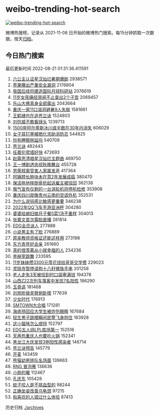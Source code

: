 # weibo-trending-hot-search

[![weibo-trending-hot-search](https://github.com/ameizi/weibo-trending-hot-search/actions/workflows/ci.yml/badge.svg)](https://github.com/ameizi/weibo-trending-hot-search/actions/workflows/ci.yml)

微博热搜榜，记录从 2021-11-08 日开始的微博热门搜索。每15分钟抓取一次数据，按天[归档](./archives)。

## 今日热门搜索

<!-- BEGIN --> 
最后更新时间 2022-08-21 01:31:36.411591 
1. [六公主认证星汉灿烂暑期爆剧](https://s.weibo.com/weibo?q=%23%E5%85%AD%E5%85%AC%E4%B8%BB%E8%AE%A4%E8%AF%81%E6%98%9F%E6%B1%89%E7%81%BF%E7%83%82%E6%9A%91%E6%9C%9F%E7%88%86%E5%89%A7%23&Refer=top) 2938571
1. [苹果曝出严重安全漏洞](https://s.weibo.com/weibo?q=%23%E8%8B%B9%E6%9E%9C%E6%9B%9D%E5%87%BA%E4%B8%A5%E9%87%8D%E5%AE%89%E5%85%A8%E6%BC%8F%E6%B4%9E%23&Refer=top) 2176804
1. [我国后续将建造国际月球科研站](https://s.weibo.com/weibo?q=%23%E6%88%91%E5%9B%BD%E5%90%8E%E7%BB%AD%E5%B0%86%E5%BB%BA%E9%80%A0%E5%9B%BD%E9%99%85%E6%9C%88%E7%90%83%E7%A7%91%E7%A0%94%E7%AB%99%23&Refer=top) 2076619
1. [11岁女孩痛经哭闹不止查出2个子宫](https://s.weibo.com/weibo?q=%2311%E5%B2%81%E5%A5%B3%E5%AD%A9%E7%97%9B%E7%BB%8F%E5%93%AD%E9%97%B9%E4%B8%8D%E6%AD%A2%E6%9F%A5%E5%87%BA2%E4%B8%AA%E5%AD%90%E5%AE%AB%23&Refer=top) 2069457
1. [乐山大佛真身全部露出](https://s.weibo.com/weibo?q=%23%E4%B9%90%E5%B1%B1%E5%A4%A7%E4%BD%9B%E7%9C%9F%E8%BA%AB%E5%85%A8%E9%83%A8%E9%9C%B2%E5%87%BA%23&Refer=top) 2043664
1. [重庆一家11口溶洞避暑9人失联](https://s.weibo.com/weibo?q=%23%E9%87%8D%E5%BA%86%E4%B8%80%E5%AE%B611%E5%8F%A3%E6%BA%B6%E6%B4%9E%E9%81%BF%E6%9A%919%E4%BA%BA%E5%A4%B1%E8%81%94%23&Refer=top) 1581661
1. [王鹤棣也在追苍兰诀](https://s.weibo.com/weibo?q=%23%E7%8E%8B%E9%B9%A4%E6%A3%A3%E4%B9%9F%E5%9C%A8%E8%BF%BD%E8%8B%8D%E5%85%B0%E8%AF%80%23&Refer=top) 1524803
1. [刘恺威不敢看镜头](https://s.weibo.com/weibo?q=%23%E5%88%98%E6%81%BA%E5%A8%81%E4%B8%8D%E6%95%A2%E7%9C%8B%E9%95%9C%E5%A4%B4%23&Refer=top) 1239713
1. [1500座阿尔卑斯冰川或半数在30年内消失](https://s.weibo.com/weibo?q=%231500%E5%BA%A7%E9%98%BF%E5%B0%94%E5%8D%91%E6%96%AF%E5%86%B0%E5%B7%9D%E6%88%96%E5%8D%8A%E6%95%B0%E5%9C%A830%E5%B9%B4%E5%86%85%E6%B6%88%E5%A4%B1%23&Refer=top) 606029
1. [女子耳钉塞被晒化求助消防员](https://s.weibo.com/weibo?q=%23%E5%A5%B3%E5%AD%90%E8%80%B3%E9%92%89%E5%A1%9E%E8%A2%AB%E6%99%92%E5%8C%96%E6%B1%82%E5%8A%A9%E6%B6%88%E9%98%B2%E5%91%98%23&Refer=top) 544825
1. [你有睡眠拖延吗](https://s.weibo.com/weibo?q=%23%E4%BD%A0%E6%9C%89%E7%9D%A1%E7%9C%A0%E6%8B%96%E5%BB%B6%E5%90%97%23&Refer=top) 540709
1. [苍兰诀](https://s.weibo.com/weibo?q=%23%E8%8B%8D%E5%85%B0%E8%AF%80%23&Refer=top) 482443
1. [任嘉伦爬墙好快](https://s.weibo.com/weibo?q=%23%E4%BB%BB%E5%98%89%E4%BC%A6%E7%88%AC%E5%A2%99%E5%A5%BD%E5%BF%AB%23&Refer=top) 472693
1. [赵露思清唱星汉灿烂主题曲](https://s.weibo.com/weibo?q=%23%E8%B5%B5%E9%9C%B2%E6%80%9D%E6%B8%85%E5%94%B1%E6%98%9F%E6%B1%89%E7%81%BF%E7%83%82%E4%B8%BB%E9%A2%98%E6%9B%B2%23&Refer=top) 469750
1. [王一博剧透央视秋晚舞台](https://s.weibo.com/weibo?q=%23%E7%8E%8B%E4%B8%80%E5%8D%9A%E5%89%A7%E9%80%8F%E5%A4%AE%E8%A7%86%E7%A7%8B%E6%99%9A%E8%88%9E%E5%8F%B0%23&Refer=top) 455728
1. [劳荣枝案受害人家属发声](https://s.weibo.com/weibo?q=%23%E5%8A%B3%E8%8D%A3%E6%9E%9D%E6%A1%88%E5%8F%97%E5%AE%B3%E4%BA%BA%E5%AE%B6%E5%B1%9E%E5%8F%91%E5%A3%B0%23&Refer=top) 417364
1. [阿姨脖长肿块未在意2年发展成癌](https://s.weibo.com/weibo?q=%23%E9%98%BF%E5%A7%A8%E8%84%96%E9%95%BF%E8%82%BF%E5%9D%97%E6%9C%AA%E5%9C%A8%E6%84%8F2%E5%B9%B4%E5%8F%91%E5%B1%95%E6%88%90%E7%99%8C%23&Refer=top) 380470
1. [保洁拖地摔倒骨折起诉雇主被驳回](https://s.weibo.com/weibo?q=%23%E4%BF%9D%E6%B4%81%E6%8B%96%E5%9C%B0%E6%91%94%E5%80%92%E9%AA%A8%E6%8A%98%E8%B5%B7%E8%AF%89%E9%9B%87%E4%B8%BB%E8%A2%AB%E9%A9%B3%E5%9B%9E%23&Refer=top) 362138
1. [俄气宣布仅剩的一台涡轮机将停机检修](https://s.weibo.com/weibo?q=%23%E4%BF%84%E6%B0%94%E5%AE%A3%E5%B8%83%E4%BB%85%E5%89%A9%E7%9A%84%E4%B8%80%E5%8F%B0%E6%B6%A1%E8%BD%AE%E6%9C%BA%E5%B0%86%E5%81%9C%E6%9C%BA%E6%A3%80%E4%BF%AE%23&Refer=top) 353908
1. [重庆四川就像贵州云南的空调外机](https://s.weibo.com/weibo?q=%23%E9%87%8D%E5%BA%86%E5%9B%9B%E5%B7%9D%E5%B0%B1%E5%83%8F%E8%B4%B5%E5%B7%9E%E4%BA%91%E5%8D%97%E7%9A%84%E7%A9%BA%E8%B0%83%E5%A4%96%E6%9C%BA%23&Refer=top) 352531
1. [为什么说钝感比敏感更重要](https://s.weibo.com/weibo?q=%23%E4%B8%BA%E4%BB%80%E4%B9%88%E8%AF%B4%E9%92%9D%E6%84%9F%E6%AF%94%E6%95%8F%E6%84%9F%E6%9B%B4%E9%87%8D%E8%A6%81%23&Refer=top) 346238
1. [2022年QQ飞车手游亚洲杯](https://s.weibo.com/weibo?q=2022%E5%B9%B4QQ%E9%A3%9E%E8%BD%A6%E6%89%8B%E6%B8%B8%E4%BA%9A%E6%B4%B2%E6%9D%AF&Refer=top) 304280
1. [婆婆给媳妇做月子餐5菜1汤不重样](https://s.weibo.com/weibo?q=%23%E5%A9%86%E5%A9%86%E7%BB%99%E5%AA%B3%E5%A6%87%E5%81%9A%E6%9C%88%E5%AD%90%E9%A4%905%E8%8F%9C1%E6%B1%A4%E4%B8%8D%E9%87%8D%E6%A0%B7%23&Refer=top) 304013
1. [张嘉文首次露脸直播](https://s.weibo.com/weibo?q=%E5%BC%A0%E5%98%89%E6%96%87%E9%A6%96%E6%AC%A1%E9%9C%B2%E8%84%B8%E7%9B%B4%E6%92%AD&Refer=top) 281814
1. [EDG全员诀人](https://s.weibo.com/weibo?q=%23EDG%E5%85%A8%E5%91%98%E8%AF%80%E4%BA%BA%23&Refer=top) 277888
1. [小说男主有了脸](https://s.weibo.com/weibo?q=%23%E5%B0%8F%E8%AF%B4%E7%94%B7%E4%B8%BB%E6%9C%89%E4%BA%86%E8%84%B8%23&Refer=top) 276889
1. [原来教师资格证还能这样用](https://s.weibo.com/weibo?q=%23%E5%8E%9F%E6%9D%A5%E6%95%99%E5%B8%88%E8%B5%84%E6%A0%BC%E8%AF%81%E8%BF%98%E8%83%BD%E8%BF%99%E6%A0%B7%E7%94%A8%23&Refer=top) 273198
1. [东方青苍好会亲](https://s.weibo.com/weibo?q=%E4%B8%9C%E6%96%B9%E9%9D%92%E8%8B%8D%E5%A5%BD%E4%BC%9A%E4%BA%B2&Refer=top) 261660
1. [真的很羡慕从小就幸福的人](https://s.weibo.com/weibo?q=%23%E7%9C%9F%E7%9A%84%E5%BE%88%E7%BE%A1%E6%85%95%E4%BB%8E%E5%B0%8F%E5%B0%B1%E5%B9%B8%E7%A6%8F%E7%9A%84%E4%BA%BA%23&Refer=top) 234236
1. [李赫宰跳舞](https://s.weibo.com/weibo?q=%E6%9D%8E%E8%B5%AB%E5%AE%B0%E8%B7%B3%E8%88%9E&Refer=top) 233595
1. [11岁妹妹攒3300元零花钱给哥哥交学费](https://s.weibo.com/weibo?q=%2311%E5%B2%81%E5%A6%B9%E5%A6%B9%E6%94%923300%E5%85%83%E9%9B%B6%E8%8A%B1%E9%92%B1%E7%BB%99%E5%93%A5%E5%93%A5%E4%BA%A4%E5%AD%A6%E8%B4%B9%23&Refer=top) 229023
1. [灵隐寺暂停请购十八籽佛珠手串](https://s.weibo.com/weibo?q=%23%E7%81%B5%E9%9A%90%E5%AF%BA%E6%9A%82%E5%81%9C%E8%AF%B7%E8%B4%AD%E5%8D%81%E5%85%AB%E7%B1%BD%E4%BD%9B%E7%8F%A0%E6%89%8B%E4%B8%B2%23&Refer=top) 201258
1. [老人走失3天被找到时口袋塞满钱](https://s.weibo.com/weibo?q=%23%E8%80%81%E4%BA%BA%E8%B5%B0%E5%A4%B13%E5%A4%A9%E8%A2%AB%E6%89%BE%E5%88%B0%E6%97%B6%E5%8F%A3%E8%A2%8B%E5%A1%9E%E6%BB%A1%E9%92%B1%23&Refer=top) 194378
1. [山西Z22次列车落客中发现7名阳性](https://s.weibo.com/weibo?q=%23%E5%B1%B1%E8%A5%BFZ22%E6%AC%A1%E5%88%97%E8%BD%A6%E8%90%BD%E5%AE%A2%E4%B8%AD%E5%8F%91%E7%8E%B07%E5%90%8D%E9%98%B3%E6%80%A7%23&Refer=top) 186290
1. [玉骨遥](https://s.weibo.com/weibo?q=%23%E7%8E%89%E9%AA%A8%E9%81%A5%23&Refer=top) 181468
1. [刘雨昕做夹臂俯卧撑](https://s.weibo.com/weibo?q=%23%E5%88%98%E9%9B%A8%E6%98%95%E5%81%9A%E5%A4%B9%E8%87%82%E4%BF%AF%E5%8D%A7%E6%92%91%23&Refer=top) 177639
1. [少女时代](https://s.weibo.com/weibo?q=%23%E5%B0%91%E5%A5%B3%E6%97%B6%E4%BB%A3%23&Refer=top) 176913
1. [SMTOWN大合唱](https://s.weibo.com/weibo?q=%23SMTOWN%E5%A4%A7%E5%90%88%E5%94%B1%23&Refer=top) 171281
1. [海底捞回应大学生被炸伤眼睛](https://s.weibo.com/weibo?q=%23%E6%B5%B7%E5%BA%95%E6%8D%9E%E5%9B%9E%E5%BA%94%E5%A4%A7%E5%AD%A6%E7%94%9F%E8%A2%AB%E7%82%B8%E4%BC%A4%E7%9C%BC%E7%9D%9B%23&Refer=top) 167684
1. [轻生男子跳楼瞬间民警飞身抱住](https://s.weibo.com/weibo?q=%23%E8%BD%BB%E7%94%9F%E7%94%B7%E5%AD%90%E8%B7%B3%E6%A5%BC%E7%9E%AC%E9%97%B4%E6%B0%91%E8%AD%A6%E9%A3%9E%E8%BA%AB%E6%8A%B1%E4%BD%8F%23&Refer=top) 163928
1. [这小猫咪怎么顺拐](https://s.weibo.com/weibo?q=%23%E8%BF%99%E5%B0%8F%E7%8C%AB%E5%92%AA%E6%80%8E%E4%B9%88%E9%A1%BA%E6%8B%90%23&Refer=top) 152797
1. [EDG五人组LPL胜场第一](https://s.weibo.com/weibo?q=%23EDG%E4%BA%94%E4%BA%BA%E7%BB%84LPL%E8%83%9C%E5%9C%BA%E7%AC%AC%E4%B8%80%23&Refer=top) 152516
1. [天再热重庆人也要吃火锅](https://s.weibo.com/weibo?q=%23%E5%A4%A9%E5%86%8D%E7%83%AD%E9%87%8D%E5%BA%86%E4%BA%BA%E4%B9%9F%E8%A6%81%E5%90%83%E7%81%AB%E9%94%85%23&Refer=top) 152341
1. [黑龙江大庆发现3例阳性感染者](https://s.weibo.com/weibo?q=%23%E9%BB%91%E9%BE%99%E6%B1%9F%E5%A4%A7%E5%BA%86%E5%8F%91%E7%8E%B03%E4%BE%8B%E9%98%B3%E6%80%A7%E6%84%9F%E6%9F%93%E8%80%85%23&Refer=top) 146714
1. [苍兰诀预告](https://s.weibo.com/weibo?q=%23%E8%8B%8D%E5%85%B0%E8%AF%80%E9%A2%84%E5%91%8A%23&Refer=top) 145779
1. [开麦](https://s.weibo.com/weibo?q=%23%E5%BC%80%E9%BA%A6%23&Refer=top) 143459
1. [熊猫幼崽排队名场面](https://s.weibo.com/weibo?q=%23%E7%86%8A%E7%8C%AB%E5%B9%BC%E5%B4%BD%E6%8E%92%E9%98%9F%E5%90%8D%E5%9C%BA%E9%9D%A2%23&Refer=top) 139663
1. [RNG 冒泡赛](https://s.weibo.com/weibo?q=RNG%20%E5%86%92%E6%B3%A1%E8%B5%9B&Refer=top) 136636
1. [小胖的曜](https://s.weibo.com/weibo?q=%23%E5%B0%8F%E8%83%96%E7%9A%84%E6%9B%9C%23&Refer=top) 112467
1. [孔庆东](https://s.weibo.com/weibo?q=%E5%AD%94%E5%BA%86%E4%B8%9C&Refer=top) 105428
1. [蚊子咬人是不挑血型的](https://s.weibo.com/weibo?q=%23%E8%9A%8A%E5%AD%90%E5%92%AC%E4%BA%BA%E6%98%AF%E4%B8%8D%E6%8C%91%E8%A1%80%E5%9E%8B%E7%9A%84%23&Refer=top) 98244
1. [正确坐姿改善乌龟颈](https://s.weibo.com/weibo?q=%23%E6%AD%A3%E7%A1%AE%E5%9D%90%E5%A7%BF%E6%94%B9%E5%96%84%E4%B9%8C%E9%BE%9F%E9%A2%88%23&Refer=top) 97215
1. [和喜欢的人错过什么体验](https://s.weibo.com/weibo?q=%23%E5%92%8C%E5%96%9C%E6%AC%A2%E7%9A%84%E4%BA%BA%E9%94%99%E8%BF%87%E4%BB%80%E4%B9%88%E4%BD%93%E9%AA%8C%23&Refer=top) 87413
<!-- END -->

历史归档 [./archives](./archives)

